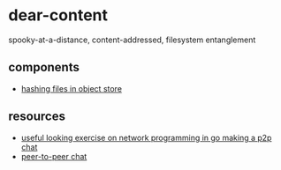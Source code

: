 # dear-content

spooky-at-a-distance, content-addressed, filesystem entanglement

## components
- [hashing files in object store](http://github.com/filwisher/digestif)

## resources
- [useful looking exercise on network programming in go making a p2p chat](http://commondatastorage.googleapis.com/io-2013/presentations/4053%20-%20Whispering%20Gophers.pdf)
- [peer-to-peer chat](http://github.com/filwisher/chat)
